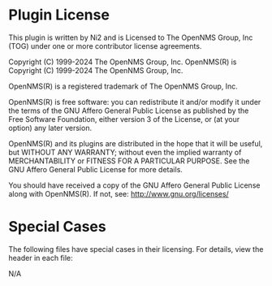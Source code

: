 Plugin License
===============

This plugin is written by Ni2 and is Licensed to The OpenNMS Group, Inc (TOG) 
under one or more contributor license agreements.  

Copyright (C) 1999-2024 The OpenNMS Group, Inc.
OpenNMS(R) is Copyright (C) 1999-2024 The OpenNMS Group, Inc.

OpenNMS(R) is a registered trademark of The OpenNMS Group, Inc.

OpenNMS(R) is free software: you can redistribute it and/or modify
it under the terms of the GNU Affero General Public License as published
by the Free Software Foundation, either version 3 of the License,
or (at your option) any later version.

OpenNMS(R) and its plugins are distributed in the hope that it will be useful,
but WITHOUT ANY WARRANTY; without even the implied warranty of
MERCHANTABILITY or FITNESS FOR A PARTICULAR PURPOSE.  See the
GNU Affero General Public License for more details.

You should have received a copy of the GNU Affero General Public License
along with OpenNMS(R).  If not, see:
     http://www.gnu.org/licenses/

Special Cases
=============

The following files have special cases in their licensing.  For details,
view the header in each file:

N/A
